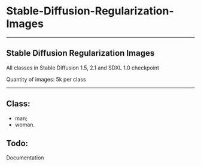 # Stable-Diffusion-Regularization-Images

---

## Stable Diffusion Regularization Images

All classes in Stable Diffusion 1.5, 2.1 and SDXL 1.0 checkpoint

Quantity of images: 5k per class

---

## Class:
- man;
- woman.

## Todo:
Documentation
